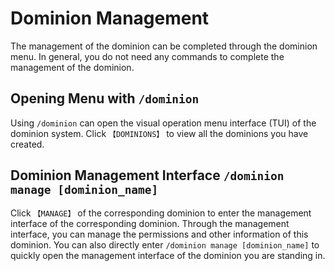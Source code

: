 # Dominion Management

The management of the dominion can be completed through the dominion menu.
In general, you do not need any commands to complete the management of the dominion.

## Opening Menu with `/dominion`

Using `/dominion` can open the visual operation menu interface (TUI) of the dominion system.
Click `【DOMINIONS】` to view all the dominions you have created.

## Dominion Management Interface `/dominion manage [dominion_name]`

Click `【MANAGE】` of the corresponding dominion to enter the management interface of the corresponding dominion.
Through the management interface, you can manage the permissions and other information of this dominion. You can also
directly enter `/dominion manage [dominion_name]` to quickly open the management interface of the dominion you are
standing
in.
